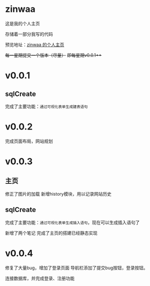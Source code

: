 # zinwaa

这是我的个人主页

存储着一部分我写的代码

预览地址：[zinwaa 的个人主页](https://www.zinwaa.space)


~~每一星期提交一个版本（尽量）~~
~~即每星期v0.0.1++~~

# v0.0.1

## sqlCreate

完成了主要功能：`通过可视化表单生成建表语句`

# v0.0.2

完成页面布局，网站规划

# v0.0.3

## 主页
修正了图片的加载
新增history模块，用以记录网站历史

## sqlCreate

完成了主要功能：`通过可视化表单生成插入语句`，现在可以生成插入语句了

新增了两个笔记
完成了主页的搭建已经静态实现

# v0.0.4
修复了大量bug，增加了登录页面
导航栏添加了提交bug按钮，登录按钮。

连接数据库，并完成登录、注册功能
